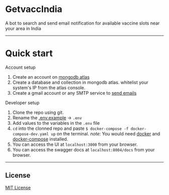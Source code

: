 # GetvaccIndia

A bot to search and send email notification for available vaccine slots near your area in India

---

# Quick start

Account setup

1. Create an account on [mongodb atlas](https://www.mongodb.com/cloud/atlas)
3. Create a database and collection in mongodb atlas. whitelist your system's IP from the atlas console.
2. Create a gmail account or any SMTP service to [send emails](https://kb.synology.com/en-global/SRM/tutorial/How_to_use_Gmail_SMTP_server_to_send_emails_for_SRM)

Developer setup

1. Clone the repo using git.
2. Rename the [.env.example](backend/app/.env.example) -> `.env`
3. Add values to the variables in the `.env` file
4. `cd` into the clonned repo and paste ```$ docker-compose -f docker-compose-dev.yaml up``` on the terminal.
*note*: You would need [docker](https://docs.docker.com/get-docker/) and [docker-compose](https://docs.docker.com/compose/install/) installed.
5. You can access the UI at `localhost:3000` from your browser.
6. You can access the swagger docs at `localhost:8004/docs` from your browser.

---

## License
[MIT License](LICENSE)
